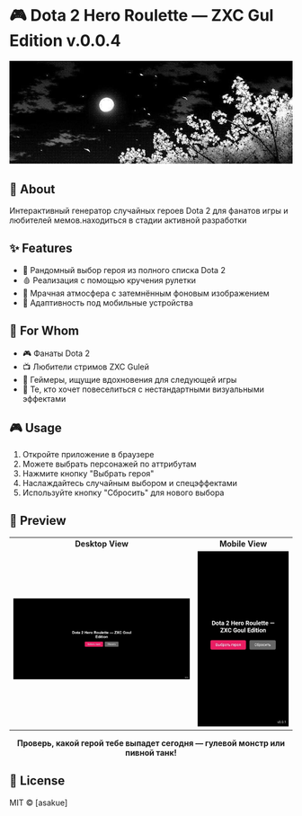 # 🎮 Dota 2 Hero Roulette — ZXC Gul Edition v.0.0.4

<div align="center">
  <img src="preview.jpg" alt="Preview" width="800">
</div>


## 🌟 About

Интерактивный генератор случайных героев Dota 2 для фанатов игры и любителей мемов.находиться в стадии активной разработки

## ✨ Features

- 🎲 Рандомный выбор героя из полного списка Dota 2
- 🩸 Реализация с помощью кручения рулетки
- 🌙 Мрачная атмосфера с затемнённым фоновым изображением
- 📱 Адаптивность под мобильные устройства

## 👥 For Whom

- 🎮 Фанаты Dota 2
- 📺 Любители стримов ZXC Gulей
- 🎯 Геймеры, ищущие вдохновения для следующей игры
- 🎪 Те, кто хочет повеселиться с нестандартными визуальными эффектами


## 🎮 Usage

1. Откройте приложение в браузере
2. Можете выбрать персонажей по аттрибутам
2. Нажмите кнопку "Выбрать героя"
3. Наслаждайтесь случайным выбором и спецэффектами
4. Используйте кнопку "Сбросить" для нового выбора

## 🎨 Preview

<div align="center">
  <table>
    <tr>
      <td align="center"><strong>Desktop View</strong></td>
      <td align="center"><strong>Mobile View</strong></td>
    </tr>
    <tr>
      <td><img src="desktop.jpg" width="400"></td>
      <td><img src="mobile.jpg" width="200"></td>
    </tr>
  </table>
</div>

<div align="center">
  <strong>Проверь, какой герой тебе выпадет сегодня — гулевой монстр или пивной танк!</strong>
</div>

## 📝 License

MIT © [asakue]
